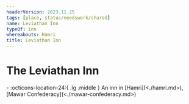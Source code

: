 ```yaml
---
headerVersion: 2023.11.25
tags: [place, status/needswork/shared]
name: Leviathan Inn
typeOf: inn
whereabouts: Hamri
title: Leviathan Inn
---
```

# The Leviathan Inn
<div class="grid cards ext-narrow-margin ext-one-column" markdown>
-    :octicons-location-24:{ .lg .middle } An inn in [Hamri](<./hamri.md>), [Mawar Confederacy](<./mawar-confederacy.md>)  
</div>


